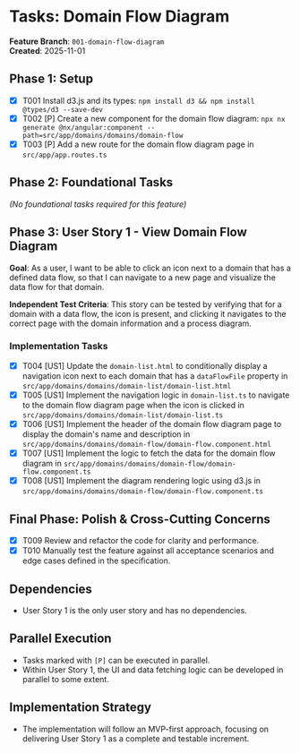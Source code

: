 # Tasks: Domain Flow Diagram

**Feature Branch**: `001-domain-flow-diagram`  
**Created**: 2025-11-01

## Phase 1: Setup

- [x] T001 Install d3.js and its types: `npm install d3 && npm install @types/d3 --save-dev`
- [x] T002 [P] Create a new component for the domain flow diagram: `npx nx generate @nx/angular:component --path=src/app/domains/domains/domain-flow`
- [x] T003 [P] Add a new route for the domain flow diagram page in `src/app/app.routes.ts`

## Phase 2: Foundational Tasks

*(No foundational tasks required for this feature)*

## Phase 3: User Story 1 - View Domain Flow Diagram

**Goal**: As a user, I want to be able to click an icon next to a domain that has a defined data flow, so that I can navigate to a new page and visualize the data flow for that domain.

**Independent Test Criteria**: This story can be tested by verifying that for a domain with a data flow, the icon is present, and clicking it navigates to the correct page with the domain information and a process diagram.

### Implementation Tasks

- [x] T004 [US1] Update the `domain-list.html` to conditionally display a navigation icon next to each domain that has a `dataFlowFile` property in `src/app/domains/domains/domain-list/domain-list.html`
- [x] T005 [US1] Implement the navigation logic in `domain-list.ts` to navigate to the domain flow diagram page when the icon is clicked in `src/app/domains/domains/domain-list/domain-list.ts`
- [x] T006 [US1] Implement the header of the domain flow diagram page to display the domain's name and description in `src/app/domains/domains/domain-flow/domain-flow.component.html`
- [x] T007 [US1] Implement the logic to fetch the data for the domain flow diagram in `src/app/domains/domains/domain-flow/domain-flow.component.ts`
- [x] T008 [US1] Implement the diagram rendering logic using d3.js in `src/app/domains/domains/domain-flow/domain-flow.component.ts`

## Final Phase: Polish & Cross-Cutting Concerns

- [x] T009 Review and refactor the code for clarity and performance.
- [x] T010 Manually test the feature against all acceptance scenarios and edge cases defined in the specification.

## Dependencies

- User Story 1 is the only user story and has no dependencies.

## Parallel Execution

- Tasks marked with `[P]` can be executed in parallel.
- Within User Story 1, the UI and data fetching logic can be developed in parallel to some extent.

## Implementation Strategy

- The implementation will follow an MVP-first approach, focusing on delivering User Story 1 as a complete and testable increment.
